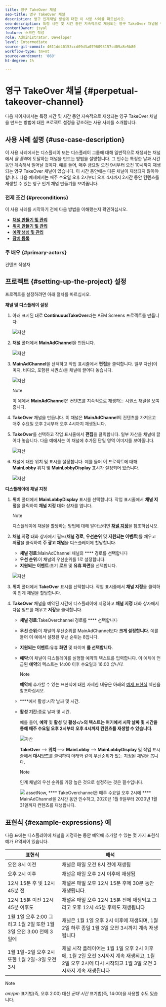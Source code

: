 ```yaml
---
title: 영구 TakeOver 채널
seo-title: 영구 TakeOver 채널
description: 영구 인계채널 생성에 대한 이 사용 사례를 따르십시오.
seo-description: 특정 시간 및 시간 동안 지속적으로 재생되는 영구 TakeOver 채널을 만드는 프로젝트를 설정하는 경우에는 이 사용 사례 를 따르십시오.
contentOwner: jsyal
feature: 스크린 작성
role: Administrator, Developer
level: Intermediate
source-git-commit: 4611dd40153ccd09d3a0796093157cd09a8e5b80
workflow-type: tm+mt
source-wordcount: '860'
ht-degree: 1%

---
```



# 영구 TakeOver 채널 {#perpetual-takeover-channel}

다음 페이지에서는 특정 시간 및 시간 동안 지속적으로 재생되는 영구 TakeOver 채널을 만드는 방법에 대한 프로젝트 설정을 강조하는 사용 사례를 소개합니다.

## 사용 사례 설명 {#use-case-description}

이 사용 사례에서는 디스플레이 또는 디스플레이 그룹에 대해 일반적으로 재생되는 채널에서 *을 통해*에 도달하는 채널을 만드는 방법을 설명합니다. 그 인수는 특정한 날과 시간 동안 계속해서 일어날 것이다.
예를 들어, 매주 금요일 오전 9시부터 오전 10시까지 재생되는 영구 TakeOver 채널이 있습니다. 이 시간 동안에는 다른 채널이 재생되지 않아야 합니다. 다음 예제에서는 매주 수요일 오후 2시부터 오후 4시까지 2시간 동안 컨텐츠를 재생할 수 있는 영구 인계 채널 만들기를 보여줍니다.

### 전제 조건 {#preconditions}

이 사용 사례를 시작하기 전에 다음 방법을 이해했는지 확인하십시오.

* **[채널 만들기 및 관리](managing-channels.md)**
* **[위치 만들기 및 관리](managing-locations.md)**
* **[예약 생성 및 관리](managing-schedules.md)**
* **[장치 등록](device-registration.md)**

### 주 배우 {#primary-actors}

컨텐츠 작성자

## 프로젝트 {#setting-up-the-project} 설정

프로젝트를 설정하려면 아래 절차를 따르십시오.

**채널 및 디스플레이 설정**

1. 아래 표시된 대로 **ContinuousTakeOver**&#x200B;라는 AEM Screens 프로젝트를 만듭니다.

   ![자산](assets/p_usecase1.png)

1. **채널** 폴더에서 **MainAdChannel**&#x200B;을 만듭니다.

   ![자산](assets/p_usecase2.png)

1. **MainAdChannel**&#x200B;을 선택하고 작업 표시줄에서 **편집**&#x200B;을 클릭합니다. 일부 자산(이미지, 비디오, 포함된 시퀀스)을 채널에 끌어다 놓습니다.

   ![자산](assets/p_usecase3.png)


   >[!NOTE]
   >이 예에서 **MainAdChannel**&#x200B;은 컨텐츠를 지속적으로 재생하는 시퀀스 채널을 보여줍니다.

1. **TakeOver** 채널을 만듭니다. 이 채널은 **MainAdChannel**&#x200B;의 컨텐츠를 가져오고 매주 수요일 오후 2시부터 오후 4시까지 재생됩니다.

1. **TakeOver**&#x200B;를 선택하고 작업 표시줄에서 **편집**&#x200B;을 클릭합니다. 일부 자산을 채널에 끌어다 놓습니다. 다음 예에서는 이 채널에 추가된 단일 영역 이미지를 보여줍니다.

   ![자산](assets/p_usecase4.png)

1. 채널에 대한 위치 및 표시를 설정합니다. 예를 들어 이 프로젝트에 대해 **MainLobby** 위치 및 **MainLobbyDisplay** 표시가 설정되어 있습니다.

   ![자산](assets/p_usecase5.png)

**디스플레이에 채널 지정**

1. **위치** 폴더에서 **MainLobbyDisplay** 표시를 선택합니다. 작업 표시줄에서 **채널 지정**&#x200B;을 클릭하여 **채널 지정** 대화 상자를 엽니다.

   >[!NOTE]
   >디스플레이에 채널을 할당하는 방법에 대해 알아보려면 **[채널 지정](channel-assignment.md)**&#x200B;을 참조하십시오.

1. **채널 지정** 대화 상자에서 필드(**채널 경로**, **우선순위** 및 **지원되는 이벤트**)를 채우고 **저장**&#x200B;을 클릭하여 **주 광고 채널**&#x200B;을 디스플레이에 할당합니다.

   * **채널 경로**:MainAdChannel 채널의  **** 경로를 선택합니다
   * **우선 순위**:이 채널의 우선순위를 1로 설정합니다.
   * **지원되는 이벤트**:초기  **로드** 및  **유휴 화면**&#x200B;을 선택합니다.

   ![자산](assets/p_usecase6.png)

1. **위치** 폴더에서 **TakeOver** 표시를 선택합니다. 작업 표시줄에서 **채널 지정**&#x200B;을 클릭하여 인계 채널을 할당합니다.

1. **TakeOver** 채널을 예약된 시간에 디스플레이에 지정하고 **채널 지정** 대화 상자에서 다음 필드를 채우고 **저장**&#x200B;을 클릭합니다.

   * **채널 경로**:TakeOverchannel 경로를  **** 선택합니다
   * **우선 순위**:이 채널의 우선순위를 MainAdChannel보다  **크게 설정합니다**. 예를 들어 이 예에서 설정된 우선 순위는 8입니다.
   * **지원되는 이벤트**:유휴  **화면** 및 타이머 **를 선택합니다**.
   * **예약**:이 채널이 디스플레이를 실행할 예약의 텍스트를 입력합니다. 이 예제에 언급된 **예약**&#x200B;의 텍스트는 14:00 이후 수요일과 16:00 *입니다.*

      >[!NOTE]
      >**예약**&#x200B;에 추가할 수 있는 표현식에 대한 자세한 내용은 아래의 [예제 표현식](#example-expressions) 섹션을 참조하십시오.
   * ****&#x200B;에서 활성:시작 날짜 및 시간.
   * **활성 기간**:종료 날짜 및 시간.

      예를 들어, **예약** 및 **활성** 및 **활성&lt;/>의 텍스트는 여기에서 시작 날짜 및 시간을 통해 매주 수요일 오후 2시부터 오후 4시까지 컨텐츠를 재생할 수 있습니다.**


      ![자산](assets/p_usecase7.png)

      **TakeOver** —> **위치** —> **MainLobby** —> **MainLobbyDisplay** 및 작업 표시줄에서 **대시보드**&#x200B;를 클릭하여 아래와 같이 우선순위가 있는 지정된 채널을 봅니다.

      >[!NOTE]
      >인계 채널의 우선 순위를 가장 높은 것으로 설정하는 것은 필수입니다.

      ![](assets/p_usecase8.png)
assetNow,  **** TakeOverchannel은 매주 수요일 오후 2시에  **** MainAdChannel을 2시간 동안 인수하고, 2020년 1월 9일부터 2020년 1월 31일까지 컨텐츠를 재생합니다.

## 표현식 {#example-expressions} 예

다음 표에는 디스플레이에 채널을 지정하는 동안 예약에 추가할 수 있는 몇 가지 표현식 예가 요약되어 있습니다.

| **표현식** | **해석** |
|---|---|
| 오전 8시 이전 | 채널은 매일 오전 8시 전에 재생됨 |
| 오후 2시 이후 | 채널은 매일 오후 2시 이후에 재생됨 |
| 12시 15분 후 및 12시 45분 전 | 채널은 매일 오후 12시 15분 후에 30분 동안 재생됩니다. |
| 12시 15분 이전 12시 45분 이후도 | 채널은 매일 오후 12시 15분 전에 재생되고 그리고 오후 12시 45분 후에도 재생됩니다 |
| 1월 1일 오후 2:00 그리고 1월 2일 또한 1월 3일 오전 3:00 전에 3일에 | 채널은 1월 1일 오후 2시 이후에 재생되며, 1월 2일 하루 종일 1월 3일 오전 3시까지 계속 재생됩니다 |
| 1월 1일-2일 오후 2시 또한 1월 2일-3일 오전 3시 | 채널 시작 플레이어는 1월 1일 오후 2시 이후에, 1월 2일 오전 3시까지 계속 재생되고, 1월 2일 오후 2시에 다시 시작되고 1월 3일 오전 3시까지 계속 재생됩니다 |

>[!NOTE]
>
>*am/pm* 표기법(즉, 오후 2:00) 대신 _군대 시간_ 표기법(즉, 14:00)을 사용할 수도 있습니다.
